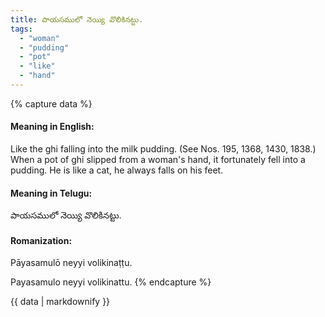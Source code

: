 ```yaml
---
title: పాయసములో నెయ్యి వొలికినట్టు.
tags:
  - "woman"
  - "pudding"
  - "pot"
  - "like"
  - "hand"
---
```


{% capture data %}
#### Meaning in English:
Like the ghi falling into the milk pudding.
(See Nos. 195, 1368, 1430, 1838.)
When a pot of ghi slipped from a woman's hand, it fortunately fell into a pudding.
He is like a cat, he always falls on his feet.

#### Meaning in Telugu:
పాయసములో నెయ్యి వొలికినట్టు.

#### Romanization:
Pāyasamulō neyyi volikinaṭṭu.

Payasamulo neyyi volikinattu.
{% endcapture %}

{{ data | markdownify }}

